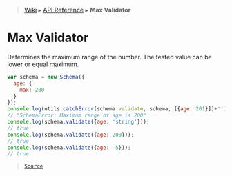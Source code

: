 > [Wiki](Home) ▸ [API Reference](API-Reference) ▸ **Max Validator**

# Max Validator

Determines the maximum range of the number.
The tested value can be lower or equal maximum.
```javascript
var schema = new Schema({
  age: {
    max: 200
  }
});
console.log(utils.catchError(schema.validate, schema, [{age: 201}])+'');
// "SchemaError: Maximum range of age is 200"
console.log(schema.validate({age: 'string'}));
// true
console.log(schema.validate({age: 200}));
// true
console.log(schema.validate({age: -5}));
// true
```

> [`Source`](/Neft-io/neft/blob/11ce61113abf36cfee4cca0e72112ab5bff468a7/src/schema/validators/max.litcoffee#max-validator)

